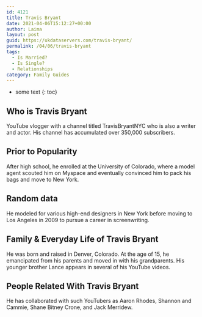 ```yaml
---
id: 4121
title: Travis Bryant
date: 2021-04-06T15:12:27+00:00
author: Laima
layout: post
guid: https://ukdataservers.com/travis-bryant/
permalink: /04/06/travis-bryant
tags:
  - Is Married?
  - Is Single?
  - Relationships
category: Family Guides
---
```


* some text
{: toc}


## Who is Travis Bryant
                  
                  
                  
YouTube vlogger with a channel titled TravisBryantNYC who is also a writer and actor. His channel has accumulated over 350,000 subscribers. 
                  
              
            
              
            
                
                
                
## Prior to Popularity
                  
                  
                  
After high school, he enrolled at the University of Colorado, where a model agent scouted him on Myspace and eventually convinced him to pack his bags and move to New York. 
                  
              
            
              
            
                
                
                
## Random data
                  
                  
                  
He modeled for various high-end designers in New York before moving to Los Angeles in 2009 to pursue a career in screenwriting. 
                  
              
            
              
            
                
                
                
## Family & Everyday Life of Travis Bryant
                  
                  
                  
He was born and raised in Denver, Colorado. At the age of 15, he emancipated from his parents and moved in with his grandparents. His younger brother Lance appears in several of his YouTube videos. 
                  
              
            
              
            
                
                
                
## People Related With Travis Bryant
                  
                  
                  
He has collaborated with such YouTubers as Aaron Rhodes, Shannon and Cammie, Shane Bitney Crone, and Jack Merridew. 
                  
              
            
              
            
                
              
            
              
              
            
            
              
            
          
          
          
